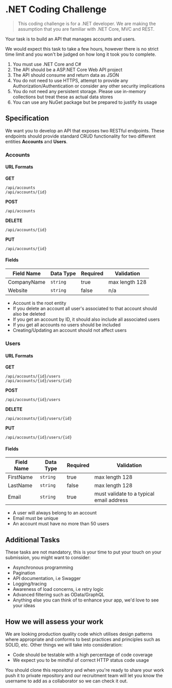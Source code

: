 # .NET Coding Challenge
> This coding challenge is for a .NET developer. We are making the assumption that you are familiar with .NET Core, MVC and REST.

Your task is to build an API that manages accounts and users.

We would expect this task to take a few hours, however there is no strict time limit and you won't be judged on how long it took you to complete.
1. You must use .NET Core and C#
2. The API should be a ASP.NET Core Web API project
3. The API should consume and return data as JSON
4. You do not need to use HTTPS, attempt to provide any Authorization/Authentication or consider any other security implications
6. You do not need any persistent storage. Please use in-memory collections but treat these as actual data stores
7. You can use any NuGet package but be prepared to justify its usage

## Specification
We want you to develop an API that exposes two RESTful endpoints. These endpoints should provide standard CRUD functionality for two different entities **Accounts** and **Users**.

### Accounts
#### URL Formats
**GET**
```
/api/accounts
/api/accounts/{id}
```
**POST**
```
/api/accounts
```
**DELETE**
```
/api/accounts/{id}
```
**PUT**
```
/api/accounts/{id}
```
#### Fields
| Field Name | Data Type | Required | Validation |
|--|--|--|--|
| CompanyName | `string` | true | max length 128 |
| Website | `string` | false | n/a |

 - Account is the root entity
 - If you delete an account all user's associated to that account should also be deleted
 - If you get an account by ID, it should also include all associated users
 - If you get all accounts no users should be included
 - Creating/Updating an account should not affect users

### Users
#### URL Formats
**GET**
```
/api/accounts/{id}/users
/api/accounts/{id}/users/{id}
```
**POST**
```
/api/accounts/{id}/users
```
**DELETE**
```
/api/accounts/{id}/users/{id}
```
**PUT**
```
/api/accounts/{id}/users/{id}
```
#### Fields
| Field Name | Data Type | Required | Validation |
|--|--|--|--|
| FirstName | `string` | true | max length 128 |
| LastName | `string` | false | max length 128 |
| Email | `string` | true | must validate to a typical email address |

 - A user will always belong to an account
 - Email must be unique
 - An account must have no more than 50 users

## Additional Tasks
These tasks are not mandatory, this is your time to put your touch on your submission, you might want to consider:

 - Asynchronous programming
 - Pagination
 - API documentation, i.e Swagger
 - Logging/tracing
 - Awareness of load concerns, i.e retry logic
 - Advanced filtering such as OData/GraphQL
 - Anything else you can think of to enhance your app, we'd love to see your ideas

## How we will assess your work
We are looking production quality code which utilises design patterns where appropriate and conforms to best practices and principles such as SOLID, etc. Other things we will take into consideration:

 - Code should be testable with a high percentage of code coverage
 - We expect you to be mindful of correct HTTP status code usage

You should clone this repository and when you're ready to share your work push it to private repository and our recruitment team will let you know the username to add as a collaborator so we can check it out.

